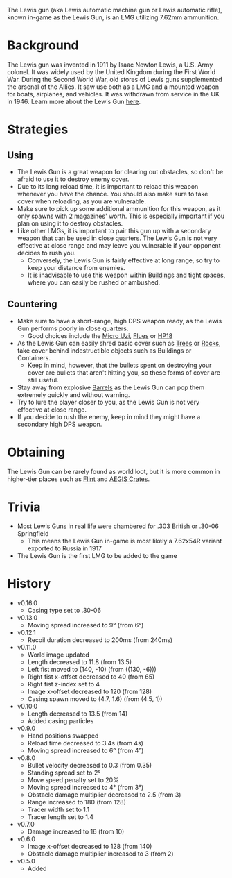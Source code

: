 The Lewis gun (aka Lewis automatic machine gun or Lewis automatic rifle), known in-game as the Lewis Gun, is an LMG utilizing 7.62mm ammunition.

# Background

The Lewis gun was invented in 1911 by Isaac Newton Lewis, a U.S. Army colonel. It was widely used by the United Kingdom during the First World War. During the Second World War, old stores of Lewis guns supplemented the arsenal of the Allies. It saw use both as a LMG and a mounted weapon for boats, airplanes, and vehicles. It was withdrawn from service in the UK in 1946. Learn more about the Lewis Gun [here](https://en.wikipedia.org/wiki/Lewis_gun).

# Strategies

## Using

- The Lewis Gun is a great weapon for clearing out obstacles, so don't be afraid to use it to destroy enemy cover.
- Due to its long reload time, it is important to reload this weapon whenever you have the chance. You should also make sure to take cover when reloading, as you are vulnerable.
- Make sure to pick up some additional ammunition for this weapon, as it only spawns with 2 magazines' worth. This is especially important if you plan on using it to destroy obstacles.
- Like other LMGs, it is important to pair this gun up with a secondary weapon that can be used in close quarters. The Lewis Gun is not very effective at close range and may leave you vulnerable if your opponent decides to rush you.
  - Conversely, the Lewis Gun is fairly effective at long range, so try to keep your distance from enemies.
  - It is inadvisable to use this weapon within [Buildings](/buildings) and tight spaces, where you can easily be rushed or ambushed.

## Countering

- Make sure to have a short-range, high DPS weapon ready, as the Lewis Gun performs poorly in close quarters.
  - Good choices include the [Micro Uzi](/weapons/guns/micro_uzi), [Flues](/weapons/guns/flues) or [HP18](/weapons/guns/hp18)
- As the Lewis Gun can easily shred basic cover such as [Trees](/obstacles/tree) or [Rocks](/obstacles/rock), take cover behind indestructible objects such as Buildings or Containers.
  - Keep in mind, however, that the bullets spent on destroying your cover are bullets that aren't hitting you, so these forms of cover are still useful.
- Stay away from explosive [Barrels](/obstacles/barrel) as the Lewis Gun can pop them extremely quickly and without warning.
- Try to lure the player closer to you, as the Lewis Gun is not very effective at close range.
- If you decide to rush the enemy, keep in mind they might have a secondary high DPS weapon.

# Obtaining

The Lewis Gun can be rarely found as world loot, but it is more common in higher-tier places such as [Flint](/obstacles/flint_crate) and [AEGIS Crates](/obstacles/aegis_crate).

# Trivia

- Most Lewis Guns in real life were chambered for .303 British or .30-06 Springfield
  - This means the Lewis Gun in-game is most likely a 7.62x54R variant exported to Russia in 1917
- The Lewis Gun is the first LMG to be added to the game

# History

- v0.16.0
  - Casing type set to .30-06
- v0.13.0
  - Moving spread increased to 9° (from 6°)
- v0.12.1
  - Recoil duration decreased to 200ms (from 240ms)
- v0.11.0
  - World image updated
  - Length decreased to 11.8 (from 13.5)
  - Left fist moved to (140, -10) (from ((130, -6)))
  - Right fist x-offset decreased to 40 (from 65)
  - Right fist z-index set to 4
  - Image x-offset decreased to 120 (from 128)
  - Casing spawn moved to (4.7, 1.6) (from (4.5, 1))
- v0.10.0
  - Length decreased to 13.5 (from 14)
  - Added casing particles
- v0.9.0
  - Hand positions swapped
  - Reload time decreased to 3.4s (from 4s)
  - Moving spread increased to 6° (from 4°)
- v0.8.0
  - Bullet velocity decreased to 0.3 (from 0.35)
  - Standing spread set to 2°
  - Move speed penalty set to 20%
  - Moving spread increased to 4° (from 3°)
  - Obstacle damage multiplier decreased to 2.5 (from 3)
  - Range increased to 180 (from 128)
  - Tracer width set to 1.1
  - Tracer length set to 1.4
- v0.7.0
  - Damage increased to 16 (from 10)
- v0.6.0
  - Image x-offset decreased to 128 (from 140)
  - Obstacle damage multiplier increased to 3 (from 2)
- v0.5.0
  - Added
